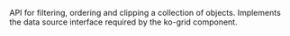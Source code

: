 API for filtering, ordering and clipping a collection of objects. Implements the data source interface required by the ko-grid component.